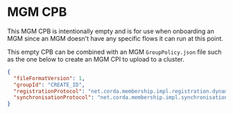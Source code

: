 # MGM CPB

This MGM CPB is intentionally empty and is for use when onboarding an MGM since an MGM doesn't have any specific flows it can run at this point.

This empty CPB can be combined with an MGM `GroupPolicy.json` file such as the one below to create an MGM CPI to upload to a cluster.
``` json
{
  "fileFormatVersion": 1,
  "groupId": "CREATE_ID",
  "registrationProtocol": "net.corda.membership.impl.registration.dynamic.mgm.MGMRegistrationService",
  "synchronisationProtocol": "net.corda.membership.impl.synchronisation.MgmSynchronisationServiceImpl"
}
```